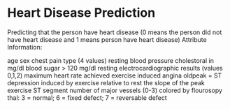 # Heart Disease Prediction

Predicting that the person have heart disease (0 means the person did not have heart disease and 1 means person have heart disease) Attribute Information:

age
sex
chest pain type (4 values)
resting blood pressure
cholestoral in mg/dl
blood sugar > 120 mg/dl
resting electrocardiographic results (values 0,1,2)
maximum heart rate achieved
exercise induced angina
oldpeak = ST depression induced by exercise relative to rest
the slope of the peak exercise ST segment
number of major vessels (0-3) colored by flourosopy
thal: 3 = normal; 6 = fixed defect; 7 = reversable defect
